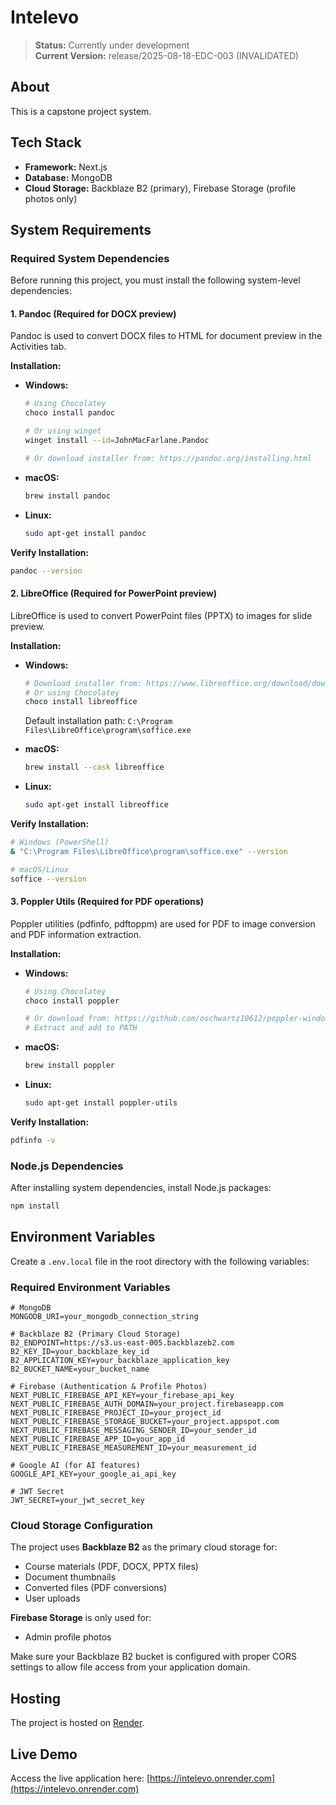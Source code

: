 # Intelevo

> **Status:** Currently under development  
> **Current Version:** release/2025-08-18-EDC-003 (INVALIDATED)

## About

This is a capstone project system.

## Tech Stack

- **Framework:** Next.js  
- **Database:** MongoDB  
- **Cloud Storage:** Backblaze B2 (primary), Firebase Storage (profile photos only)  

## System Requirements

### Required System Dependencies

Before running this project, you must install the following system-level dependencies:

#### 1. **Pandoc** (Required for DOCX preview)
Pandoc is used to convert DOCX files to HTML for document preview in the Activities tab.

**Installation:**

- **Windows:**
  ```bash
  # Using Chocolatey
  choco install pandoc
  
  # Or using winget
  winget install --id=JohnMacFarlane.Pandoc
  
  # Or download installer from: https://pandoc.org/installing.html
  ```

- **macOS:**
  ```bash
  brew install pandoc
  ```

- **Linux:**
  ```bash
  sudo apt-get install pandoc
  ```

**Verify Installation:**
```bash
pandoc --version
```

#### 2. **LibreOffice** (Required for PowerPoint preview)
LibreOffice is used to convert PowerPoint files (PPTX) to images for slide preview.

**Installation:**

- **Windows:**
  ```bash
  # Download installer from: https://www.libreoffice.org/download/download/
  # Or using Chocolatey
  choco install libreoffice
  ```
  
  Default installation path: `C:\Program Files\LibreOffice\program\soffice.exe`

- **macOS:**
  ```bash
  brew install --cask libreoffice
  ```

- **Linux:**
  ```bash
  sudo apt-get install libreoffice
  ```

**Verify Installation:**
```bash
# Windows (PowerShell)
& "C:\Program Files\LibreOffice\program\soffice.exe" --version

# macOS/Linux
soffice --version
```

#### 3. **Poppler Utils** (Required for PDF operations)
Poppler utilities (pdfinfo, pdftoppm) are used for PDF to image conversion and PDF information extraction.

**Installation:**

- **Windows:**
  ```bash
  # Using Chocolatey
  choco install poppler
  
  # Or download from: https://github.com/oschwartz10612/poppler-windows/releases/
  # Extract and add to PATH
  ```

- **macOS:**
  ```bash
  brew install poppler
  ```

- **Linux:**
  ```bash
  sudo apt-get install poppler-utils
  ```

**Verify Installation:**
```bash
pdfinfo -v
```

### Node.js Dependencies

After installing system dependencies, install Node.js packages:

```bash
npm install
```

## Environment Variables

Create a `.env.local` file in the root directory with the following variables:

### Required Environment Variables

```env
# MongoDB
MONGODB_URI=your_mongodb_connection_string

# Backblaze B2 (Primary Cloud Storage)
B2_ENDPOINT=https://s3.us-east-005.backblazeb2.com
B2_KEY_ID=your_backblaze_key_id
B2_APPLICATION_KEY=your_backblaze_application_key
B2_BUCKET_NAME=your_bucket_name

# Firebase (Authentication & Profile Photos)
NEXT_PUBLIC_FIREBASE_API_KEY=your_firebase_api_key
NEXT_PUBLIC_FIREBASE_AUTH_DOMAIN=your_project.firebaseapp.com
NEXT_PUBLIC_FIREBASE_PROJECT_ID=your_project_id
NEXT_PUBLIC_FIREBASE_STORAGE_BUCKET=your_project.appspot.com
NEXT_PUBLIC_FIREBASE_MESSAGING_SENDER_ID=your_sender_id
NEXT_PUBLIC_FIREBASE_APP_ID=your_app_id
NEXT_PUBLIC_FIREBASE_MEASUREMENT_ID=your_measurement_id

# Google AI (for AI features)
GOOGLE_API_KEY=your_google_ai_api_key

# JWT Secret
JWT_SECRET=your_jwt_secret_key
```

### Cloud Storage Configuration

The project uses **Backblaze B2** as the primary cloud storage for:
- Course materials (PDF, DOCX, PPTX files)
- Document thumbnails
- Converted files (PDF conversions)
- User uploads

**Firebase Storage** is only used for:
- Admin profile photos

Make sure your Backblaze B2 bucket is configured with proper CORS settings to allow file access from your application domain.

## Hosting

The project is hosted on [Render](https://render.com).

## Live Demo

Access the live application here: [https://intelevo.onrender.com](https://intelevo.onrender.com)
